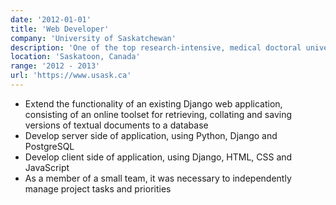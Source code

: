 ```yaml
---
date: '2012-01-01'
title: 'Web Developer'
company: 'University of Saskatchewan'
description: 'One of the top research-intensive, medical doctoral universities in Canada, and is home to world-leading research in areas of global importance, such as water and food security and infectious diseases.'
location: 'Saskatoon, Canada'
range: '2012 - 2013'
url: 'https://www.usask.ca'
---
```


- Extend the functionality of an existing Django web application, consisting of an online toolset for retrieving, collating and saving versions of textual documents to a database
- Develop server side of application, using Python, Django and PostgreSQL
- Develop client side of application, using Django, HTML, CSS and JavaScript
- As a member of a small team, it was necessary to independently manage project tasks and priorities
